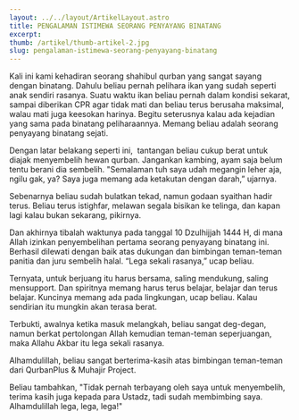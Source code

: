 ```yaml
---
layout: ../../layout/ArtikelLayout.astro
title: PENGALAMAN ISTIMEWA SEORANG PENYAYANG BINATANG
excerpt:
thumb: /artikel/thumb-artikel-2.jpg
slug: pengalaman-istimewa-seorang-penyayang-binatang
---
```


Kali ini kami kehadiran seorang shahibul qurban yang sangat sayang dengan binatang. Dahulu beliau pernah pelihara ikan yang sudah seperti anak sendiri rasanya. Suatu waktu ikan beliau pernah dalam kondisi sekarat, sampai diberikan CPR agar tidak mati dan beliau terus berusaha maksimal, walau mati juga keesokan harinya. Begitu seterusnya kalau ada kejadian yang sama pada binatang peliharaannya. Memang beliau adalah seorang penyayang binatang sejati.

Dengan latar belakang seperti ini,  tantangan beliau cukup berat untuk diajak menyembelih hewan qurban. Jangankan kambing, ayam saja belum tentu berani dia sembelih. "Semalaman tuh saya udah megangin leher aja, ngilu gak, ya? Saya juga memang ada ketakutan dengan darah,” ujarnya.

Sebenarnya beliau sudah bulatkan tekad, namun godaan syaithan hadir terus. Beliau terus istighfar, melawan segala bisikan ke telinga, dan kapan lagi kalau bukan sekarang, pikirnya.

Dan akhirnya tibalah waktunya pada tanggal 10 Dzulhijjah 1444 H, di mana Allah izinkan penyembelihan pertama seorang penyayang binatang ini. Berhasil dilewati dengan baik atas dukungan dan bimbingan teman-teman panitia dan juru sembelih halal. “Lega sekali rasanya,” ucap beliau.

Ternyata, untuk berjuang itu harus bersama, saling mendukung, saling mensupport. Dan spiritnya memang harus terus belajar, belajar dan terus belajar. Kuncinya memang ada pada lingkungan, ucap beliau. Kalau sendirian itu mungkin akan terasa berat.

Terbukti, awalnya ketika masuk melangkah, beliau sangat deg-degan, namun berkat pertolongan Allah kemudian teman-teman seperjuangan, maka Allahu Akbar itu lega sekali rasanya.

Alhamdulillah, beliau sangat berterima-kasih atas bimbingan teman-teman dari QurbanPlus & Muhajir Project.

Beliau tambahkan, "Tidak pernah terbayang oleh saya untuk menyembelih, terima kasih juga kepada para Ustadz, tadi sudah membimbing saya. Alhamdulillah lega, lega, lega!"
